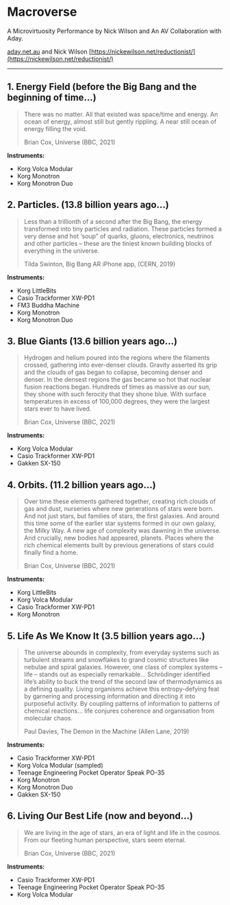 # Macroverse

A Microvirtuosity Performance by Nick Wilson and An AV Collaboration with Aday.

[aday.net.au](https://aday.net.au) and Nick Wilson [https://nickewilson.net/reductionist/](https://nickewilson.net/reductionist/)

---

## 1. Energy Field (before the Big Bang and the beginning of time…)

> There was no matter. All that existed was space/time and energy. An ocean of energy,
> almost still but gently rippling. A near still ocean of energy filling the void.
>
> Brian Cox, Universe (BBC, 2021)

**Instruments:**
* Korg Volca Modular
* Korg Monotron
* Korg Monotron Duo

## 2. Particles. (13.8 billion years ago…)

> Less than a trillionth of a second after the Big Bang, the energy transformed into tiny
> particles and radiation. These particles formed a very dense and hot ‘soup” of quarks,
> gluons, electronics, neutrinos and other particles – these are the tiniest known building
> blocks of everything in the universe.
>
> Tilda Swinton, Big Bang AR iPhone app, (CERN, 2019)

**Instruments:**
* Korg LittleBits
* Casio Trackformer XW-PD1
* FM3 Buddha Machine
* Korg Monotron
* Korg Monotron Duo

## 3. Blue Giants (13.6 billion years ago…)

> Hydrogen and helium poured into the regions where the filaments crossed, gathering into
> ever-denser clouds. Gravity asserted its grip and the clouds of gas began to collapse,
> becoming denser and denser. In the densest regions the gas became so hot that nuclear
> fusion reactions began. Hundreds of times as massive as our sun, they shone with such
> ferocity that they shone blue. With surface temperatures in excess of 100,000 degrees, they
> were the largest stars ever to have lived.
>
> Brian Cox, Universe (BBC, 2021)

**Instruments:**
* Korg Volca Modular
* Casio Trackformer XW-PD1
* Gakken SX-150

## 4. Orbits. (11.2 billion years ago…)

> Over time these elements gathered together, creating rich clouds of gas and dust, nurseries
> where new generations of stars were born. And not just stars, but families of stars, the first
> galaxies. And around this time some of the earlier star systems formed in our own galaxy,
> the Milky Way. A new age of complexity was dawning in the universe. And crucially, new
> bodies had appeared, planets. Places where the rich chemical elements built by previous
> generations of stars could finally find a home.
>
> Brian Cox, Universe (BBC, 2021)

**Instruments:**
* Korg LittleBits
* Korg Volca Modular
* Casio Trackformer XW-PD1
* Korg Monotron

## 5. Life As We Know It (3.5 billion years ago…)

> The universe abounds in complexity, from everyday systems such as turbulent streams and
> snowflakes to grand cosmic structures like nebulae and spiral galaxies. However, one class of
> complex systems – life – stands out as especially remarkable… Schrödinger identified life’s
> ability to buck the trend of the second law of thermodynamics as a defining quality. Living
> organisms achieve this entropy-defying feat by garnering and processing information and
> directing it into purposeful activity. By coupling patterns of information to patterns of
> chemical reactions… life conjures coherence and organisation from molecular chaos.
>
> Paul Davies, The Demon in the Machine (Allen Lane, 2019)

**Instruments:**
* Casio Trackformer XW-PD1
* Korg Volca Modular (sampled)
* Teenage Engineering Pocket Operator Speak PO-35
* Korg Monotron
* Korg Monotron Duo
* Gakken SX-150

## 6. Living Our Best Life (now and beyond…)

> We are living in the age of stars, an era of light and life in the cosmos. From our fleeting
> human perspective, stars seem eternal.
>
> Brian Cox, Universe (BBC, 2021)

**Instruments:**
* Casio Trackformer XW-PD1
* Teenage Engineering Pocket Operator Speak PO-35
* Korg Volca Modular
